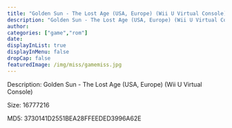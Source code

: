 ```yaml
---
title: "Golden Sun - The Lost Age (USA, Europe) (Wii U Virtual Console)"
description: "Golden Sun - The Lost Age (USA, Europe) (Wii U Virtual Console)"
author: 
categories: ["game","rom"]
date: 
displayInList: true
displayInMenu: false
dropCap: false
featuredImage: /img/miss/gamemiss.jpg
---
```


Description: Golden Sun - The Lost Age (USA, Europe) (Wii U Virtual Console)

Size: 16777216

MD5: 3730141D2551BEA28FFEEDED3996A62E

